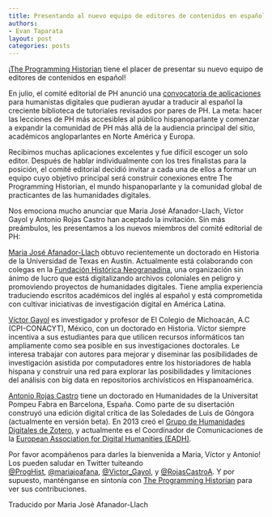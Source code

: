 ```yaml
---
title: Presentando al nuevo equipo de editores de contenidos en español de The Programming Historian  
authors:
- Evan Taparata
layout: post
categories: posts
---
```


¡[The Programming Historian](/) tiene el placer de presentar su nuevo equipo de editores de contenidos en español!

En julio, el comité editorial de PH anunció una [convocatoria de aplicaciones](/posts/spanish-editor) para humanistas digitales que pudieran ayudar a traducir al español la creciente biblioteca de tutoriales revisados por pares de PH. La meta: hacer las lecciones de PH más accesibles al público hispanoparlante y comenzar a expandir la comunidad de PH más allá de la audiencia principal del sitio, académicos angloparlantes en Norte América y Europa. 

Recibimos muchas aplicaciones excelentes y fue difícil escoger un solo editor. Después de hablar individualmente con los tres finalistas para la posición, el comité editorial decidió invitar a cada una de ellos a formar un equipo cuyo objetivo principal será construir conexiones entre The Programming Historian, el mundo hispanoparlante y la comunidad global de practicantes de las humanidades digitales. 

Nos emociona mucho anunciar que Maria José Afanador-Llach, Víctor Gayol y Antonio Rojas Castro han aceptado la invitación. Sin más preámbulos, les presentamos a los nuevos miembros del comité editorial de PH: 

[Maria José Afanador-Llach](https://twitter.com/mariajoafana) obtuvo recientemente un doctorado en Historia de la Universidad de Texas en Austin. Actualmente está colaborando con colegas en la [Fundación Histórica Neogranadina](http://neogranadina.org/), una organización sin ánimo de lucro que está digitalizando archivos coloniales en peligro y promoviendo proyectos de humanidades digitales. Tiene amplia experiencia traduciendo escritos académicos del inglés al español y está comprometida con cultivar iniciativas de investigación digital en América Latina. 

[Víctor Gayol](https://twitter.com/victor_gayol) es investigador y profesor de El Colegio de Michoacán, A.C (CPI-CONACYT), México, con un doctorado en Historia. Víctor siempre incentiva a sus estudiantes para que utilicen recursos informáticos tan ampliamente como sea posible en sus investigaciones doctorales. Le interesa trabajar con autores para mejorar y diseminar las posibilidades de investigación asistida por computadores entre los historiadores de habla hispana y construir una red para explorar las posibilidades y limitaciones del análisis con big data en repositorios archivísticos en Hispanoamérica. 

[Antonio Rojas Castro](https://twitter.com/RojasCastroA) tiene un doctorado en Humanidades de la Universitat Pompeu Fabra en Barcelona, España. Como parte de su disertación construyó una edición digital crítica de las Soledades de Luis de Góngora (actualmente en versión beta). En 2013 creó el [Grupo de Humanidades Digitales de Zotero](https://www.zotero.org/groups/humanidades_digitales), y actualmente es el Coordinador de Comunicaciones de la [European Association for Digital Humanities (EADH)](http://eadh.org/).

Por favor acompáñenos para darles la bienvenida a Maria, Víctor y Antonio! Los pueden saludar en Twitter tuiteando [@ProgHist](https://twitter.com/proghist), [@mariajoafana](https://twitter.com/mariajoafana), [@Victor_Gayol](https://twitter.com/victor_gayol), y [@RojasCastroA](https://twitter.com/RojasCastroA). Y por supuesto, manténganse en sintonía con [The Programming Historian](/) para ver sus contribuciones.

Traducido por Maria José Afanador-Llach



